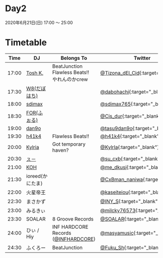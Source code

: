 # Day2

2020年6月21日(日) 17:00 ～ 25:00

# Timetable

| Time  | DJ | Belongs To | Twitter |
| ------ | ------ | ------ | ------ |
| 17:00 | [Tosh K.](../setlist/day2/01_tosh_k.md) | BeatJunction <br> Flawless Beats!! <br> やれんのかcrew | [@Tizona_dEl_Cid](https://twitter.com/Tizona_dEl_Cid){:target="_blank"}  |
| 17:30 | [W8(だぼはち)](../setlist/day2/02_w8.md) |  | [@dabohachi](https://twitter.com/dabohachi){:target="_blank"}  |
| 18:00 | [sdimax](../setlist/day2/03_sdimax.md)|  | [@sdimax765](https://twitter.com/sdimax765){:target="_blank"}  |
| 18:30 | [FOR(ふぉる)](../setlist/day2/04_for.md) | | [@Cis_dur](https://twitter.com/Cis_dur){:target="_blank"}  |
| 19:00 | [dan9o](../setlist/day2/05_dan9o.md) |  | [@tasu9dan9o](https://twitter.com/tasu9dan9o){:target="_blank"}   |
| 19:30 | [h41k4](../setlist/day2/06_h41k4.md) | Flawless Beats!! | [@h41k4](https://twitter.com/h41k4){:target="_blank"}  |
| 20:00 | [Kylria](../setlist/day2/07_Kylria.md) | Got temporary haven? | [@KylrIa](https://twitter.com/KylrIa){:target="_blank"}  |
| 20:30 | [ㇲ－](../setlist/day2/08_su.md) | | [@su_cxb](https://twitter.com/su_cxb){:target="_blank"}  |
| 21:00 | [KOH](../setlist/day2/09_KOH.md) | | [@me_dkusi](https://twitter.com/me_dkusi){:target="_blank"}  |
| 21:30 | ioreed(かにたま) | | [@CxBman_naniwa](https://twitter.com/CxBman_naniwa){:target="_blank"}  |
| 22:00 | 火星帝王 | | [@kaseiteiou](https://twitter.com/kaseiteiou){:target="_blank"}  |
| 22:30 | まさかず | | [@INY_S](https://twitter.com/INY_S){:target="_blank"}  |
| 23:00 | みるきぃ | | [@milcky76573](https://twitter.com/milcky76573){:target="_blank"}  |
| 23:30 | SOALAR | 8 Groove Records | [@SOALAR](https://twitter.com/SOALAR){:target="_blank"}  |
| 24:00 | ひぃ / Hiy | INF HARDCORE Records ([@INFHARDCORE](https://twitter.com/INFHARDCORE)) | [@masyamusic](https://twitter.com/masyamusic){:target="_blank"}  |
| 24:30 | ふくろー | BeatJunction | [@Fuku_Sh](https://twitter.com/Fuku_Sh){:target="_blank"}  |
